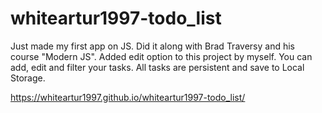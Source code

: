 # whiteartur1997-todo_list
Just made my first app on JS. Did it along with Brad Traversy and his course "Modern JS". 
Added edit option to this project by myself. 
You can add, edit and filter your tasks. 
All tasks are persistent and save to Local Storage.

https://whiteartur1997.github.io/whiteartur1997-todo_list/

